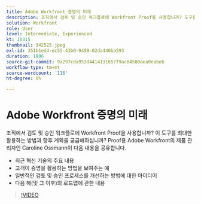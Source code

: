```yaml
---
title: Adobe Workfront 증명의 미래
description: 조직에서 검토 및 승인 워크플로에 Workfront Proof을 사용합니까? 도구를 최대한 활용할 수 있는 방법 및 미래를 위해 계획한 내용이 궁금하다.
solution: Workfront
role: User
level: Intermediate, Experienced
kt: 10315
thumbnail: 342525.jpeg
exl-id: 351b1ed4-ec55-43b0-9498-02da440ba593
duration: 1806
source-git-commit: 9a297cda953d4414131657f9ac84580aea0eabeb
workflow-type: tm+mt
source-wordcount: '116'
ht-degree: 0%

---
```


# Adobe Workfront 증명의 미래

조직에서 검토 및 승인 워크플로에 Workfront Proof을 사용합니까? 이 도구를 최대한 활용하는 방법과 향후 계획을 궁금해하십니까? Proof용 Adobe Workfront의 제품 관리자인 Caroline Ossmann이 다음 내용을 공유합니다.

* 최근 혁신 기술의 주요 내용
* 고객이 증명을 활용하는 방법을 보여주는 예
* 일반적인 검토 및 승인 프로세스를 개선하는 방법에 대한 아이디어
* 다음 해(및 그 이후)의 로드맵에 관한 내용

>[!VIDEO](https://video.tv.adobe.com/v/342525/?quality=12&learn=on)
